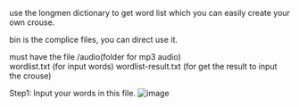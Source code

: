 use the longmen dictionary to get word list which you can easily create your own crouse.

bin is the complice files, you can direct use it.

must have the file
/audio(folder for mp3 audio)    
wordlist.txt (for input words)
wordlist-result.txt (for get the result to input the crouse)

Step1:
Input your words in this file.
![image](https://github.com/bryht/MemriseToolkit/master/1.png)

